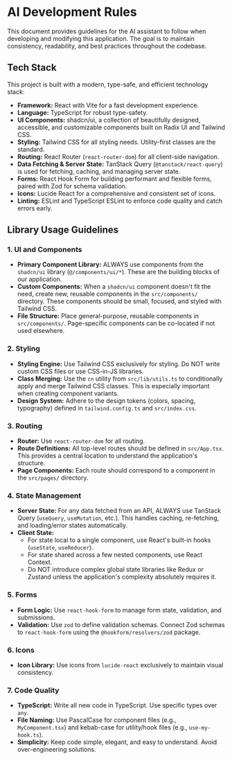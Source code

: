# AI Development Rules

This document provides guidelines for the AI assistant to follow when developing and modifying this application. The goal is to maintain consistency, readability, and best practices throughout the codebase.

## Tech Stack

This project is built with a modern, type-safe, and efficient technology stack:

-   **Framework:** React with Vite for a fast development experience.
-   **Language:** TypeScript for robust type-safety.
-   **UI Components:** shadcn/ui, a collection of beautifully designed, accessible, and customizable components built on Radix UI and Tailwind CSS.
-   **Styling:** Tailwind CSS for all styling needs. Utility-first classes are the standard.
-   **Routing:** React Router (`react-router-dom`) for all client-side navigation.
-   **Data Fetching & Server State:** TanStack Query (`@tanstack/react-query`) is used for fetching, caching, and managing server state.
-   **Forms:** React Hook Form for building performant and flexible forms, paired with Zod for schema validation.
-   **Icons:** Lucide React for a comprehensive and consistent set of icons.
-   **Linting:** ESLint and TypeScript ESLint to enforce code quality and catch errors early.

## Library Usage Guidelines

### 1. UI and Components

-   **Primary Component Library:** ALWAYS use components from the `shadcn/ui` library (`@/components/ui/*`). These are the building blocks of our application.
-   **Custom Components:** When a `shadcn/ui` component doesn't fit the need, create new, reusable components in the `src/components/` directory. These components should be small, focused, and styled with Tailwind CSS.
-   **File Structure:** Place general-purpose, reusable components in `src/components/`. Page-specific components can be co-located if not used elsewhere.

### 2. Styling

-   **Styling Engine:** Use Tailwind CSS exclusively for styling. Do NOT write custom CSS files or use CSS-in-JS libraries.
-   **Class Merging:** Use the `cn` utility from `src/lib/utils.ts` to conditionally apply and merge Tailwind CSS classes. This is especially important when creating component variants.
-   **Design System:** Adhere to the design tokens (colors, spacing, typography) defined in `tailwind.config.ts` and `src/index.css`.

### 3. Routing

-   **Router:** Use `react-router-dom` for all routing.
-   **Route Definitions:** All top-level routes should be defined in `src/App.tsx`. This provides a central location to understand the application's structure.
-   **Page Components:** Each route should correspond to a component in the `src/pages/` directory.

### 4. State Management

-   **Server State:** For any data fetched from an API, ALWAYS use TanStack Query (`useQuery`, `useMutation`, etc.). This handles caching, re-fetching, and loading/error states automatically.
-   **Client State:**
    -   For state local to a single component, use React's built-in hooks (`useState`, `useReducer`).
    -   For state shared across a few nested components, use React Context.
    -   Do NOT introduce complex global state libraries like Redux or Zustand unless the application's complexity absolutely requires it.

### 5. Forms

-   **Form Logic:** Use `react-hook-form` to manage form state, validation, and submissions.
-   **Validation:** Use `zod` to define validation schemas. Connect Zod schemas to `react-hook-form` using the `@hookform/resolvers/zod` package.

### 6. Icons

-   **Icon Library:** Use icons from `lucide-react` exclusively to maintain visual consistency.

### 7. Code Quality

-   **TypeScript:** Write all new code in TypeScript. Use specific types over `any`.
-   **File Naming:** Use PascalCase for component files (e.g., `MyComponent.tsx`) and kebab-case for utility/hook files (e.g., `use-my-hook.ts`).
-   **Simplicity:** Keep code simple, elegant, and easy to understand. Avoid over-engineering solutions.